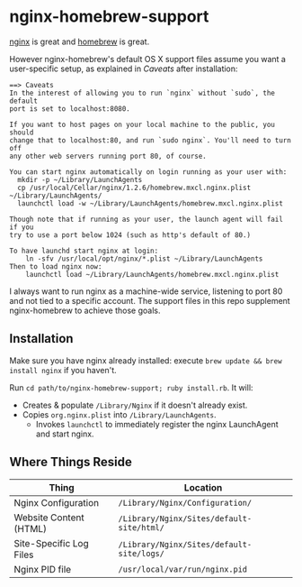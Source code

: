 nginx-homebrew-support
======================

[nginx](http://wiki.nginx.org) is great and [homebrew](http://mxcl.github.com/homebrew/) is great.

However nginx-homebrew's default OS X support files assume you want a user-specific setup, as explained in *Caveats* after installation:

	==> Caveats
	In the interest of allowing you to run `nginx` without `sudo`, the default
	port is set to localhost:8080.

	If you want to host pages on your local machine to the public, you should
	change that to localhost:80, and run `sudo nginx`. You'll need to turn off
	any other web servers running port 80, of course.

	You can start nginx automatically on login running as your user with:
	  mkdir -p ~/Library/LaunchAgents
	  cp /usr/local/Cellar/nginx/1.2.6/homebrew.mxcl.nginx.plist ~/Library/LaunchAgents/
	  launchctl load -w ~/Library/LaunchAgents/homebrew.mxcl.nginx.plist

	Though note that if running as your user, the launch agent will fail if you
	try to use a port below 1024 (such as http's default of 80.)

	To have launchd start nginx at login:
		ln -sfv /usr/local/opt/nginx/*.plist ~/Library/LaunchAgents
	Then to load nginx now:
		launchctl load ~/Library/LaunchAgents/homebrew.mxcl.nginx.plist

I always want to run nginx as a machine-wide service, listening to port 80 and not tied to a specific account. The support files in this repo supplement nginx-homebrew to achieve those goals.

Installation
------------

Make sure you have nginx already installed: execute `brew update && brew install nginx` if you haven't.

Run `cd path/to/nginx-homebrew-support; ruby install.rb`. It will:

* Creates & populate `/Library/Nginx` if it doesn't already exist.
* Copies `org.nginx.plist` into `/Library/LaunchAgents`.
	* Invokes `launchctl` to immediately register the nginx LaunchAgent and start nginx.


Where Things Reside
-------------------

Thing                    |  Location
-----                    |  --------
Nginx Configuration      |  `/Library/Nginx/Configuration/`
Website Content (HTML)   |  `/Library/Nginx/Sites/default-site/html/`
Site-Specific Log Files  |  `/Library/Nginx/Sites/default-site/logs/`
Nginx PID file           |  `/usr/local/var/run/nginx.pid`

